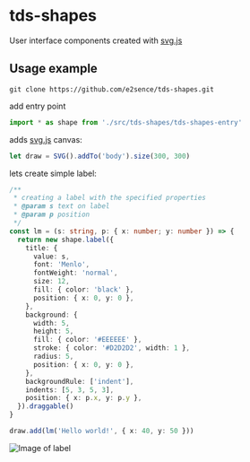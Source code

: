 # tds-shapes

User interface components created with [svg.js](https://github.com/svgdotjs/svg.js)

## Usage example

`git clone https://github.com/e2sence/tds-shapes.git`

add entry point

```typescript
import * as shape from './src/tds-shapes/tds-shapes-entry'
```

adds [svg.js](https://svgjs.com/docs/3.0/getting-started/) canvas:

```typescript
let draw = SVG().addTo('body').size(300, 300)
```

lets create simple label:

```typescript
/**
 * creating a label with the specified properties
 * @param s text on label
 * @param p position
 */
const lm = (s: string, p: { x: number; y: number }) => {
  return new shape.label({
    title: {
      value: s,
      font: 'Menlo',
      fontWeight: 'normal',
      size: 12,
      fill: { color: 'black' },
      position: { x: 0, y: 0 },
    },
    background: {
      width: 5,
      height: 5,
      fill: { color: '#EEEEEE' },
      stroke: { color: '#D2D2D2', width: 1 },
      radius: 5,
      position: { x: 0, y: 0 },
    },
    backgroundRule: ['indent'],
    indents: [5, 3, 5, 3],
    position: { x: p.x, y: p.y },
  }).draggable()
}

draw.add(lm('Hello world!', { x: 40, y: 50 }))
```

![Image of label](../img/tds-label.png)
